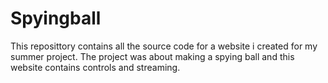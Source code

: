 # Spyingball
This reposittory contains all the source code for a website i created for my summer project. The project was about making a spying ball and this website contains controls and streaming.
